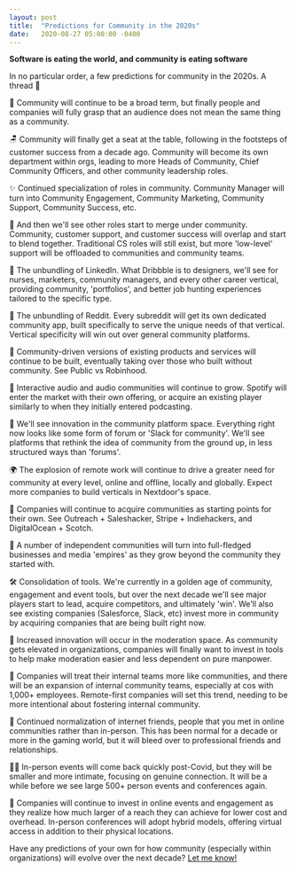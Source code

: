 ```yaml
---
layout: post
title:  "Predictions for Community in the 2020s"
date:   2020-08-27 05:00:00 -0400
---
```


**Software is eating the world, and community is eating software**

In no particular order, a few predictions for community in the 2020s. A thread 🧵

💪 Community will continue to be a broad term, but finally people and companies will fully grasp that an audience does not mean the same thing as a community.

🪑 Community will finally get a seat at the table, following in the footsteps of customer success from a decade ago. Community will become its own department within orgs, leading to more Heads of Community, Chief Community Officers, and other community leadership roles.

✨ Continued specialization of roles in community. Community Manager will turn into Community Engagement, Community Marketing, Community Support, Community Success, etc.

🙋 And then we'll see other roles start to merge under community. Community, customer support, and customer success will overlap and start to blend together. Traditional CS roles will still exist, but more 'low-level' support will be offloaded to communities and community teams.

💼 The unbundling of LinkedIn. What Dribbble is to designers, we'll see for nurses, marketers, community managers, and every other career vertical, providing community, 'portfolios', and better job hunting experiences tailored to the specific type.

🎁 The unbundling of Reddit. Every subreddit will get its own dedicated community app, built specifically to serve the unique needs of that vertical. Vertical specificity will win out over general community platforms.

🚗 Community-driven versions of existing products and services will continue to be built, eventually taking over those who built without community. See Public vs Robinhood.

📣 Interactive audio and audio communities will continue to grow. Spotify will enter the market with their own offering, or acquire an existing player similarly to when they initially entered podcasting. 

🕺 We'll see innovation in the community platform space. Everything right now looks like some form of forum or 'Slack for community'. We'll see platforms that rethink the idea of community from the ground up, in less structured ways than 'forums'.

🌍 The explosion of remote work will continue to drive a greater need for community at every level, online and offline, locally and globally. Expect more companies to build verticals in Nextdoor's space.

🤑 Companies will continue to acquire communities as starting points for their own. See Outreach + Saleshacker, Stripe + Indiehackers, and DigitalOcean + Scotch.

💬 A number of independent communities will turn into full-fledged businesses and media 'empires' as they grow beyond the community they started with.

🛠 Consolidation of tools. We're currently in a golden age of community, engagement and event tools, but over the next decade we'll see major players start to lead, acquire competitors, and ultimately 'win'. We'll also see existing companies (Salesforce, Slack, etc) invest more in community by acquiring companies that are being built right now.

🙊 Increased innovation will occur in the moderation space. As community gets elevated in organizations, companies will finally want to invest in tools to help make moderation easier and less dependent on pure manpower. 

🏢 Companies will treat their internal teams more like communities, and there will be an expansion of internal community teams, especially at cos with 1,000+ employees. Remote-first companies will set this trend, needing to be more intentional about fostering internal community.

👋 Continued normalization of internet friends, people that you met in online communities rather than in-person. This has been normal for a decade or more in the gaming world, but it will bleed over to professional friends and relationships.

🏃‍♀️ In-person events will come back quickly post-Covid, but they will be smaller and more intimate, focusing on genuine connection. It will be a while before we see large 500+ person events and conferences again. 

📆 Companies will continue to invest in online events and engagement as they realize how much larger of a reach they can achieve for lower cost and overhead. In-person conferences will adopt hybrid models, offering virtual access in addition to their physical locations.


<div class="divider"></div>

Have any predictions of your own for how community (especially within organizations) will evolve over the next decade? [Let me know!](https://twitter.com/theteaguns)

<div class="divider"></div>
